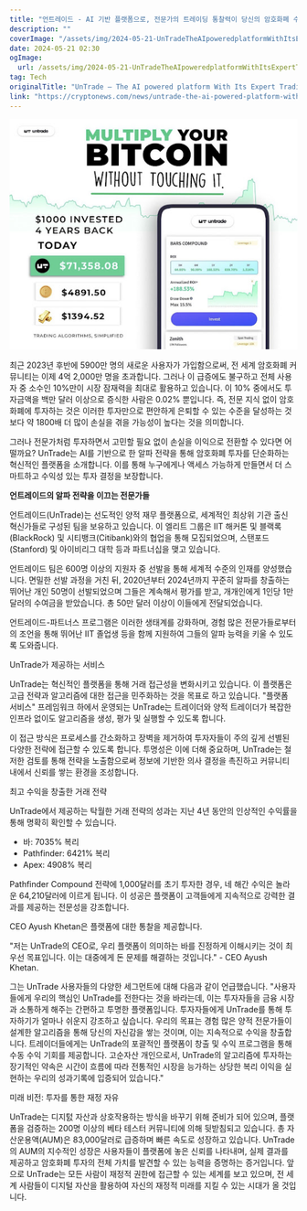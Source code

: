 ```yaml
---
title: "언트레이드 - AI 기반 플랫폼으로, 전문가의 트레이딩 통찰력이 당신의 암호화폐 수익을 새로운 높이로 이끌어줍니다 자세히 읽어보세요"
description: ""
coverImage: "/assets/img/2024-05-21-UnTradeTheAIpoweredplatformWithItsExpertTradingInsightsCanTakeYourCryptoReturnsToNewHeightsReadMore_thumbnail.png"
date: 2024-05-21 02:30
ogImage: 
  url: /assets/img/2024-05-21-UnTradeTheAIpoweredplatformWithItsExpertTradingInsightsCanTakeYourCryptoReturnsToNewHeightsReadMore_thumbnail.png
tag: Tech
originalTitle: "UnTrade – The AI powered platform With Its Expert Trading Insights Can Take Your Crypto Returns To New Heights. Read More"
link: "https://cryptonews.com/news/untrade-the-ai-powered-platform-with-its-expert-trading-insights-can-take-your-crypto-returns-to-new-heights-read-more.htm"
---
```



![UnTrade – The AI powered platform With Its Expert Trading Insights Can Take Your Crypto Returns To New Heights. Read More](/assets/img/2024-05-21-UnTradeTheAIpoweredplatformWithItsExpertTradingInsightsCanTakeYourCryptoReturnsToNewHeightsReadMore_thumbnail.png)

최근 2023년 후반에 5900만 명의 새로운 사용자가 가입함으로써, 전 세계 암호화폐 커뮤니티는 이제 4억 2,000만 명을 초과합니다. 그러나 이 급증에도 불구하고 전체 사용자 중 소수인 10%만이 시장 잠재력을 최대로 활용하고 있습니다. 이 10% 중에서도 투자금액을 백만 달러 이상으로 증식한 사람은 0.02% 뿐입니다. 즉, 전문 지식 없이 암호화폐에 투자하는 것은 이러한 투자만으로 편안하게 은퇴할 수 있는 수준을 달성하는 것보다 약 1800배 더 많이 손실을 겪을 가능성이 높다는 것을 의미합니다.

그러나 전문가처럼 투자하면서 고민할 필요 없이 손실을 이익으로 전환할 수 있다면 어떨까요? UnTrade는 AI를 기반으로 한 알파 전략을 통해 암호화폐 투자를 단순화하는 혁신적인 플랫폼을 소개합니다. 이를 통해 누구에게나 액세스 가능하게 만들면서 더 스마트하고 수익성 있는 투자 결정을 보장합니다.

<div class="content-ad"></div>

**언트레이드의 알파 전략을 이끄는 전문가들**

언트레이드(UnTrade)는 선도적인 양적 재무 플랫폼으로, 세계적인 최상위 기관 출신 혁신가들로 구성된 팀을 보유하고 있습니다. 이 엘리트 그룹은 IIT 해커톤 및 블랙록(BlackRock) 및 시티뱅크(Citibank)와의 협업을 통해 모집되었으며, 스탠포드(Stanford) 및 아이비리그 대학 등과 파트너십을 맺고 있습니다.

언트레이드 팀은 600명 이상의 지원자 중 선발을 통해 세계적 수준의 인재를 양성했습니다. 면밀한 선발 과정을 거친 뒤, 2020년부터 2024년까지 꾸준히 알파를 창출하는 뛰어난 개인 50명이 선발되었으며 그들은 계속해서 평가를 받고, 개개인에게 1인당 1만 달러의 수여금을 받았습니다. 총 50만 달러 이상이 이들에게 전달되었습니다.

언트레이드-파트너스 프로그램은 이러한 생태계를 강화하며, 경험 많은 전문가들로부터의 조언을 통해 뛰어난 IIT 졸업생 등을 함께 지원하여 그들의 알파 능력을 키울 수 있도록 도와줍니다.

<div class="content-ad"></div>

UnTrade가 제공하는 서비스

UnTrade는 혁신적인 플랫폼을 통해 거래 접근성을 변화시키고 있습니다. 이 플랫폼은 고급 전략과 알고리즘에 대한 접근을 민주화하는 것을 목표로 하고 있습니다. "플랫폼 서비스" 프레임워크 하에서 운영되는 UnTrade는 트레이더와 양적 트레이더가 복잡한 인프라 없이도 알고리즘을 생성, 평가 및 실행할 수 있도록 합니다.

이 접근 방식은 프로세스를 간소화하고 장벽을 제거하여 투자자들이 주의 깊게 선별된 다양한 전략에 접근할 수 있도록 합니다. 투명성은 이에 더해 중요하며, UnTrade는 철저한 검토를 통해 전략을 노출함으로써 정보에 기반한 의사 결정을 촉진하고 커뮤니티 내에서 신뢰를 쌓는 환경을 조성합니다.

최고 수익을 창출한 거래 전략

<div class="content-ad"></div>

UnTrade에서 제공하는 탁월한 거래 전략의 성과는 지난 4년 동안의 인상적인 수익률을 통해 명확히 확인할 수 있습니다.

- 바: 7035% 복리
- Pathfinder: 6421% 복리
- Apex: 4908% 복리

Pathfinder Compound 전략에 1,000달러를 초기 투자한 경우, 네 해간 수익은 놀라운 64,210달러에 이르게 됩니다. 이 성공은 플랫폼이 고객들에게 지속적으로 강력한 결과를 제공하는 전문성을 강조합니다.

CEO Ayush Khetan은 플랫폼에 대한 통찰을 제공합니다.

<div class="content-ad"></div>

"저는 UnTrade의 CEO로, 우리 플랫폼이 의미하는 바를 진정하게 이해시키는 것이 최우선 목표입니다. 이는 대중에게 돈 문제를 해결하는 것입니다." - CEO Ayush Khetan.

그는 UnTrade 사용자들의 다양한 세그먼트에 대해 다음과 같이 언급했습니다. "사용자들에게 우리의 핵심인 UnTrade를 전한다는 것을 바라는데, 이는 투자자들을 금융 시장과 소통하게 해주는 간편하고 투명한 플랫폼입니다. 투자자들에게 UnTrade를 통해 투자하기가 얼마나 쉬운지 강조하고 싶습니다. 우리의 목표는 경험 많은 양적 전문가들이 설계한 알고리즘을 통해 당신의 자신감을 쌓는 것이며, 이는 지속적으로 수익을 창출합니다. 트레이더들에게는 UnTrade의 포괄적인 플랫폼이 창출 및 수익 프로그램을 통해 수동 수익 기회를 제공합니다. 고순자산 개인으로서, UnTrade의 알고리즘에 투자하는 장기적인 약속은 시간이 흐름에 따라 전통적인 시장을 능가하는 상당한 복리 이익을 실현하는 우리의 성과기록에 입증되어 있습니다."

미래 비전: 투자를 통한 재정 자유

UnTrade는 디지턼 자산과 상호작용하는 방식을 바꾸기 위해 준비가 되어 있으며, 플랫폼을 검증하는 200명 이상의 베타 테스터 커뮤니티에 의해 뒷받침되고 있습니다. 총 자산운용액(AUM)은 83,000달러로 급증하며 빠른 속도로 성장하고 있습니다. UnTrade의 AUM의 지수적인 성장은 사용자들이 플랫폼에 놓은 신뢰를 나타내며, 실제 결과를 제공하고 암호화폐 투자의 전체 가치를 발견할 수 있는 능력을 증명하는 증거입니다. 앞으로 UnTrade는 모든 사람이 재정적 권한에 접근할 수 있는 세계를 보고 있으며, 전 세계 사람들이 디지털 자산을 활용하여 자신의 재정적 미래를 지킬 수 있는 시대가 올 것입니다.